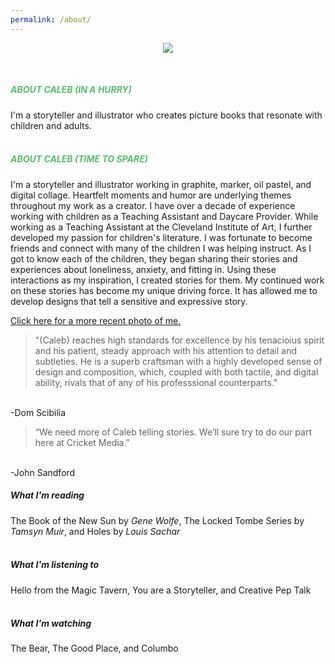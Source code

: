 ```yaml
---
permalink: /about/
---
```

<p align="center">
    <img src="/images/ChildCaleb.png" />
</p>
</br>

<h5 style="color: #5ABB71;">ABOUT CALEB (IN A HURRY)</h5>
I'm a storyteller and illustrator who creates picture books that resonate with children and adults. <br>
<br>
<h5 style="color: #5ABB71;">ABOUT CALEB (TIME TO SPARE)</h5>

I'm a storyteller and illustrator working in graphite, marker, oil pastel, and digital collage. Heartfelt moments and humor are underlying themes throughout my work as a creator. I have over a decade of experience working with children as a Teaching Assistant and Daycare Provider. While working as a Teaching Assistant at the Cleveland Institute of Art, I further developed my passion for children's literature. I was fortunate to become friends and connect with many of the children I was helping instruct. As I got to know each of the children, they began sharing their stories and experiences about loneliness, anxiety, and fitting in. Using these interactions as my inspiration, I created stories for them. My continued work on these stories has become my unique driving force. It has allowed me to develop designs that tell a sensitive and expressive story.<br>

<u><p style="color:#C68975;"><a href= "/current/"> Click here for a more recent photo of me. </a> <br></u></p> 

>"(Caleb) reaches high standards for excellence by his tenacioius spirit and his patient, steady approach with his attention to detail and subtleties. He is a superb craftsman with a highly developed sense of design and composition, which, coupled with both tactile, and digital ability, rivals that of any of his professsional counterparts."<br>
<br>
-Dom Scibilia

>“We need more of Caleb telling stories. We’ll sure try to do our part here at Cricket Media.”<br>
<br>
-John Sandford

<br>
<h5>What I'm reading</h5>
The Book of the New Sun by <i>Gene Wolfe</i>, The Locked Tombe Series by <i>Tamsyn Muir</i>, and Holes by <i>Louis Sachar</i><br>
 <br>
<h5>What I'm listening to</h5>
Hello from the Magic Tavern, You are a Storyteller, and Creative Pep Talk<br>
 <br>
<h5>What I'm watching</h5>
The Bear, The Good Place, and Columbo<br>
<br>